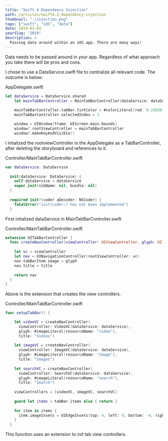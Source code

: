 ```yaml
---
title: "Swift 4 Dependency Injection"
path: /articles/swift4.2-dependency-injection
thumbnail: "./injection.png"
tags: ["swift", "iOS", "data"]
date: 2019-03-03
yearSlug: "2019"
description: >
  Passing data around within an iOS app. There are many ways!
---
```


Data needs to be passed around in your app. Regardless of what approach you
take there will be pros and cons.

I chose to use a DataService.swift file to centralize all relevant code. The
outcome is below:

<div class="filename">AppDelegate.swift</div>

```swift
let dataService = DataService.shared
    let mainTabBarController = MainTabBarController(dataService: dataService)
    
    mainTabBarController.tabBar.tintColor = #colorLiteral(red: 0.2383010787, green: 0.2383010787, blue: 0.2383010787, alpha: 1)
    mainTabBarController.selectedIndex = 1

    window = UIWindow(frame: UIScreen.main.bounds)
    window?.rootViewController = mainTabBarController
    window?.makeKeyAndVisible()
```

I intialized the rootviewController in the AppDelegate as a TabBarController,
after deleting the storyboard and references to it.

<div class="filename">Controller/MainTabBarController.swift</div>

```swift
var dataService: DataService
  
  init(dataService: DataService) {
    self.dataService = dataService
    super.init(nibName: nil, bundle: nil)    
  }
  
  required init?(coder aDecoder: NSCoder) {
    fatalError("init(coder:) has not been implemented")
  }
```

First intialized dataService in MainTabBarController.swift

<div class="filename">Controller/MainTabBarController.swift</div>

```swift
extension UITabBarController {
  func createNavController(viewController: UIViewController, glyph: UIImage, title: String) -> UINavigationController {
    
    let vc = viewController
    let nav = UINavigationController(rootViewController: vc)
    nav.tabBarItem.image = glyph
    nav.title = title
    
    return nav
  }
}
```

Above is the extension that creates the view controllers.

<div class="filename">Controller/MainTabBarController.swift</div>

```swift
func setupTabBar() {

    let videoVC = createNavController(
      viewController: VideoVC(dataService: dataService),
      glyph: #imageLiteral(resourceName: "video"),
      title: "Videos")
    
    let imageVC = createNavController(
      viewController: ImageVC(dataService: dataService),
      glyph: #imageLiteral(resourceName: "Image"),
      title: "Images")
    
    let searchVC = createNavController(
      viewController: SearchVC(dataService: dataService),
      glyph: #imageLiteral(resourceName: "search"),
      title: "Search")
    
    viewControllers = [videoVC, imageVC, searchVC]
    
    guard let items = tabBar.items else { return }
    
    for item in items {
      item.imageInsets = UIEdgeInsets(top: 4, left: 0, bottom: -4, right: 0)
    }
  }
```

This function uses an extension to init tab view controllers.

